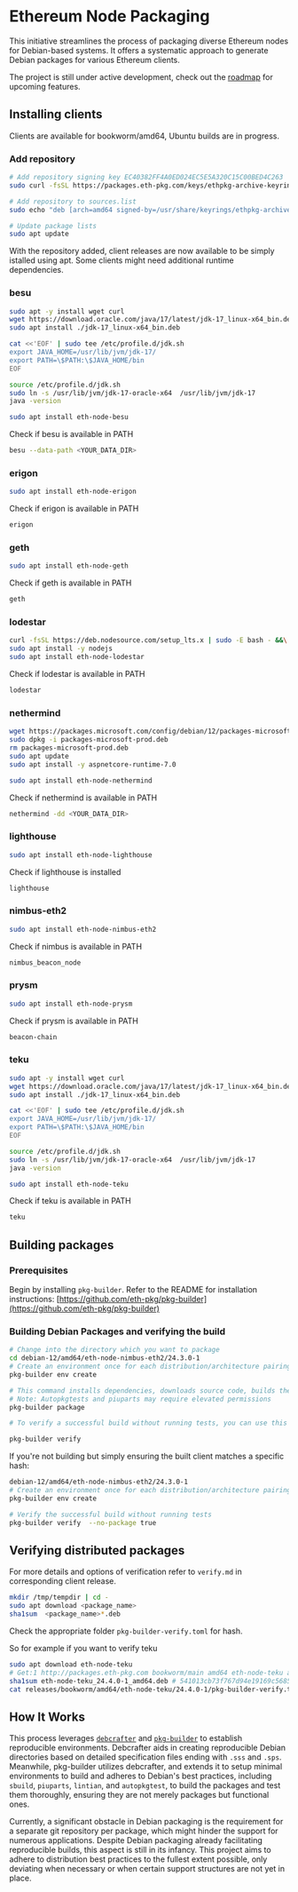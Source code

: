 # Ethereum Node Packaging

This initiative streamlines the process of packaging diverse Ethereum nodes for Debian-based systems. It offers a systematic approach to generate Debian packages for various Ethereum clients.

The project is still under active development, check out the [roadmap](/Roadmap.md) for upcoming features. 

## Installing clients 

Clients are available for bookworm/amd64, Ubuntu builds are in progress. 

### Add repository 

```bash 
# Add repository signing key EC40382FF4A0ED024EC5E5A320C15C00BED4C263
sudo curl -fsSL https://packages.eth-pkg.com/keys/ethpkg-archive-keyring.asc -o /usr/share/keyrings/ethpkg-archive-keyring.asc

# Add repository to sources.list
sudo echo "deb [arch=amd64 signed-by=/usr/share/keyrings/ethpkg-archive-keyring.asc] http://packages.eth-pkg.com bookworm main" | sudo tee -a /etc/apt/sources.list.d/ethpkg.list

# Update package lists
sudo apt update
```

With the repository added, client releases are now available to be simply istalled using apt. Some clients might need additional runtime dependencies. 

### besu 
```bash
sudo apt -y install wget curl
wget https://download.oracle.com/java/17/latest/jdk-17_linux-x64_bin.deb
sudo apt install ./jdk-17_linux-x64_bin.deb

cat <<'EOF' | sudo tee /etc/profile.d/jdk.sh
export JAVA_HOME=/usr/lib/jvm/jdk-17/
export PATH=\$PATH:\$JAVA_HOME/bin
EOF

source /etc/profile.d/jdk.sh
sudo ln -s /usr/lib/jvm/jdk-17-oracle-x64  /usr/lib/jvm/jdk-17
java -version

sudo apt install eth-node-besu 
```

Check if besu is available in PATH

```bash
besu --data-path <YOUR_DATA_DIR>
```

### erigon

```bash 
sudo apt install eth-node-erigon
```

Check if erigon is available in PATH

```bash
erigon
```

### geth

```bash
sudo apt install eth-node-geth
```

Check if geth is available in PATH

```bash
geth
```

### lodestar
```bash
curl -fsSL https://deb.nodesource.com/setup_lts.x | sudo -E bash - &&\
sudo apt install -y nodejs
sudo apt install eth-node-lodestar
```


Check if lodestar is available in PATH

```bash
lodestar
```

### nethermind
```bash
wget https://packages.microsoft.com/config/debian/12/packages-microsoft-prod.deb -O packages-microsoft-prod.deb
sudo dpkg -i packages-microsoft-prod.deb
rm packages-microsoft-prod.deb
sudo apt update 
sudo apt install -y aspnetcore-runtime-7.0

sudo apt install eth-node-nethermind
```


Check if nethermind is available in PATH

```bash
nethermind -dd <YOUR_DATA_DIR>
```

### lighthouse
```bash
sudo apt install eth-node-lighthouse
```

Check if lighthouse is installed

```bash
lighthouse
```

### nimbus-eth2

```bash
sudo apt install eth-node-nimbus-eth2
```

Check if nimbus is available in PATH
```bash
nimbus_beacon_node
```

### prysm

```bash
sudo apt install eth-node-prysm
```

Check if prysm is available in PATH
```bash
beacon-chain
```

### teku

```bash 
sudo apt -y install wget curl
wget https://download.oracle.com/java/17/latest/jdk-17_linux-x64_bin.deb
sudo apt install ./jdk-17_linux-x64_bin.deb

cat <<'EOF' | sudo tee /etc/profile.d/jdk.sh
export JAVA_HOME=/usr/lib/jvm/jdk-17/
export PATH=\$PATH:\$JAVA_HOME/bin
EOF

source /etc/profile.d/jdk.sh
sudo ln -s /usr/lib/jvm/jdk-17-oracle-x64  /usr/lib/jvm/jdk-17
java -version

sudo apt install eth-node-teku
```

Check if teku is available in PATH
```bash
teku
```

## Building packages

### Prerequisites

Begin by installing `pkg-builder`. Refer to the README for installation instructions: [https://github.com/eth-pkg/pkg-builder](https://github.com/eth-pkg/pkg-builder)

### Building Debian Packages and verifying the build

```bash
# Change into the directory which you want to package
cd debian-12/amd64/eth-node-nimbus-eth2/24.3.0-1
# Create an environment once for each distribution/architecture pairing
pkg-builder env create 

# This command installs dependencies, downloads source code, builds the client, and conducts tests against it
# Note: Autopkgtests and piuparts may require elevated permissions
pkg-builder package 

# To verify a successful build without running tests, you can use this command

pkg-builder verify 
```

If you're not building but simply ensuring the built client matches a specific hash:

```bash
debian-12/amd64/eth-node-nimbus-eth2/24.3.0-1
# Create an environment once for each distribution/architecture pairing
pkg-builder env create 

# Verify the successful build without running tests
pkg-builder verify  --no-package true
```

## Verifying distributed packages 

For more details and options of verification refer to `verify.md` in corresponding client release.  

```bash
mkdir /tmp/tempdir | cd -
sudo apt download <package_name>
sha1sum  <package_name>*.deb
```

Check the appropriate folder `pkg-builder-verify.toml` for hash. 

So for example if you want to verify teku 
```bash
sudo apt download eth-node-teku
# Get:1 http://packages.eth-pkg.com bookworm/main amd64 eth-node-teku amd64 24.4.0-1 [176 MB]
sha1sum eth-node-teku_24.4.0-1_amd64.deb # 541013cb73f767d94e19169c5685d01f8d145803
cat releases/bookworm/amd64/eth-node-teku/24.4.0-1/pkg-builder-verify.toml # check if the hash is indeed the same
```

## How It Works

This process leverages [`debcrafter`](https://github.com/Kixunil/debcrafter) and [`pkg-builder`](https://github.com/eth-pkg/pkg-builder/) to establish reproducible environments. Debcrafter aids in creating reproducible Debian directories based on detailed specification files ending with `.sss` and `.sps`. Meanwhile, pkg-builder utilizes debcrafter, and extends it to setup minimal environments to build and adheres to Debian's best practices, including `sbuild`, `piuparts`, `lintian`, and `autopkgtest`, to build the packages and test them thoroughly, ensuring they are not merely packages but functional ones.

Currently, a significant obstacle in Debian packaging is the requirement for a separate git repository per package, which might hinder the support for numerous applications. Despite Debian packaging already facilitating reproducible builds, this aspect is still in its infancy. This project aims to adhere to distribution best practices to the fullest extent possible, only deviating when necessary or when certain support structures are not yet in place.
